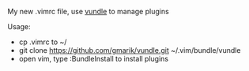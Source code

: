 My new .vimrc file, use [vundle](https://github.com/gmarik/vundle) to manage plugins

Usage:  
* cp .vimrc to ~/  
* git clone https://github.com/gmarik/vundle.git ~/.vim/bundle/vundle  
* open vim, type :BundleInstall to install plugins
